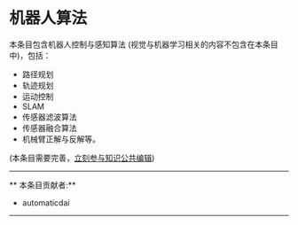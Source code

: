 # 机器人算法

本条目包含机器人控制与感知算法 (视觉与机器学习相关的内容不包含在本条目中)，包括：

- 路径规划
- 轨迹规划
- 运动控制
- SLAM
- 传感器滤波算法
- 传感器融合算法
- 机械臂正解与反解等。

(本条目需要完善，[立刻参与知识公共编辑](/contribute/))

---

** 本条目贡献者:**

- automaticdai

---
